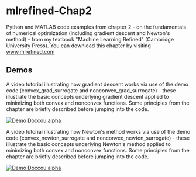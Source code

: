 # mlrefined-Chap2
Python and MATLAB code examples from chapter 2 - on the fundamentals of numerical optimization (including gradient descent and Newton's method) - from my textbook "Machine Learning Refined" (Cambridge University Press).  You can download this chapter by visiting www.mlrefined.com

## Demos

A video tutorial illustrating how gradient descent works via use of the demo code (convex_grad_surrogate and nonconvex_grad_surrogate) - these illustrate the basic concepts underlying gradient descent applied to minimizing both convex and nonconvex functions.  Some principles from the chapter are briefly described before jumping into the code.

[![Demo Doccou alpha](https://j.gifs.com/o2AJjA.gif)](https://youtu.be/yy1otucCYVM)

A video tutorial illustrating how Newton's method works via use of the demo code (convex_newton_surrogate and nonconvex_newton_surrogate) - these illustrate the basic concepts underlying Newton's method applied to minimizing both convex and nonconvex functions.  Some principles from the chapter are briefly described before jumping into the code.

[![Demo Doccou alpha](https://j.gifs.com/zpql9q.gif)](https://www.youtube.com/watch?v=LLc-N3jgj7U)
